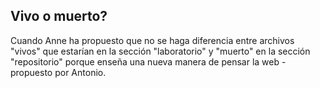 ## Vivo o muerto?

Cuando Anne ha propuesto que no se haga diferencia entre archivos "vivos" que estarían en la sección "laboratorio" y "muerto" en la sección "repositorio" porque enseña una nueva manera de pensar la web - propuesto por Antonio. 
